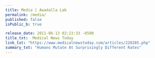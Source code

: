 ```yaml
---
title: Media | Awadalla Lab
permalink: /media/
published: false
isPublic_b: true

release_date: 2011-06-13 02:23:33 -0500
title_txt: 	Medical News Today
link_txt: "https://www.medicalnewstoday.com/articles/228285.php"
summary_txt: "Humans Mutate At Surprisingly Different Rates"
---
```


